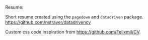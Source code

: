 Resume: 

Short resume created using the `pagedown` and `datadriven` package. https://github.com/nstrayer/datadrivencv

Custom css code inspiration from https://github.com/Felixmil/CV.
